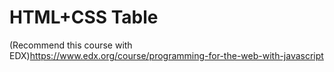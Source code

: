 # HTML+CSS Table
(Recommend this course with EDX)https://www.edx.org/course/programming-for-the-web-with-javascript
